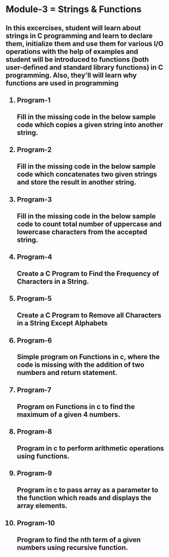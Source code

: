 # <h1> Module-3 = Strings & Functions</h1>
  <h2>In this excercises, student will learn about strings in C programming and learn to declare them, initialize them and use them for various I/O operations with the help of examples and student will be introduced to functions (both user-defined and standard library functions) in C programming. Also, they'll will learn why functions are used in programming <h2>
<ol>
   <li> <h4>Program-1</h4></li>
       Fill in the missing code in the below sample code which copies a given string into another string.</br>
  <li> <h4>Program-2</h4></li>
       Fill in the missing code in the below sample code which concatenates two given strings and store the result in another string. </br>
   <li> <h4>Program-3</h4></li>
       Fill in the missing code in the below sample code to count total number of uppercase and lowercase characters from the accepted string. </br>
   <li> <h4>Program-4</h4></li>
       Create a C Program to Find the Frequency of Characters in a String. </br>
   <li> <h4>Program-5</h4></li>
       Create a C Program to Remove all Characters in a String Except Alphabets </br>
  <li> <h4>Program-6</h4></li>
       Simple program on Functions in c, where the code is missing with the addition of two numbers and return statement.</br>
  <li> <h4>Program-7</h4></li>
       Program on Functions in c to find the maximum of a given 4 numbers. </br>
   <li> <h4>Program-8</h4></li>
       Program in c to perform arithmetic operations using functions. </br>
   <li> <h4>Program-9</h4></li>
       Program in c to pass array as a parameter to the function which reads and displays the array elements. </br>
   <li> <h4>Program-10</h4></li>
       Program to find the nth term of a given numbers using recursive function. </br>
